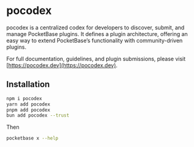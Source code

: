 # pocodex

pocodex is a centralized codex for developers to discover, submit, and manage PocketBase plugins. It defines a plugin architecture, offering an easy way to extend PocketBase’s functionality with community-driven plugins.

For full documentation, guidelines, and plugin submissions, please visit [https://pocodex.dev](https://pocodex.dev).

## Installation

```bash
npm i pocodex
yarn add pocodex
pnpm add pocodex
bun add pocodex --trust
```

Then

```bash
pocketbase x --help
```
